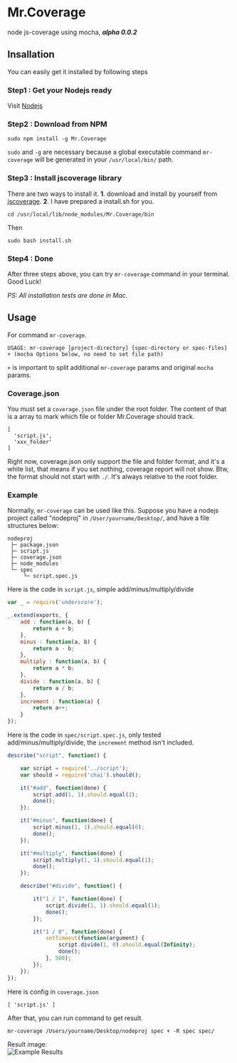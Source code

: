 Mr.Coverage
===========

node js-coverage using mocha, _**alpha 0.0.2**_

## Insallation
You can easily get it installed by following steps
### Step1 : Get your Nodejs ready
Visit [Nodejs](http://nodejs.org)
### Step2 : Download from NPM
```
sudo npm install -g Mr.Coverage
```
`sudo` and  `-g` are necessary because a global executable command `mr-coverage` will be generated in your `/usr/local/bin/` path.
### Step3 : Install jscoverage library
There are two ways to install it. **1**. download and install by yourself from [jscoverage](http://siliconforks.com/jscoverage/download.html). **2**. I have prepared a install.sh for you.
```
cd /usr/local/lib/node_modules/Mr.Coverage/bin
```
Then   
```
sudo bash install.sh
```
### Step4 : Done
After three steps above, you can try `mr-coverage` command in your terminal. Good Luck!

_PS: All installation tests are done in Mac._   
## Usage
For command `mr-coverage`.   
```
USAGE: mr-coverage [project-directory] [spec-directory or spec-files] + (mocha Options below, no need to set file path)
```
`+` is important to split additional `mr-coverage` params and original `mocha` params.   

### Coverage.json
You must set a `coverage.json` file under the root folder. The content of that is a array to mark which file or folder Mr.Coverage should track.
```
[
  'script.js',
  'xxx_folder'
]
```
Right now, coverage.json only support the file and folder format, and it's a white list, that means if you set nothing, coverage report will not show. Btw, the format should not start with `./`. It's always relative to the root folder.

### Example
Normally, `mr-coverage` can be used like this. Suppose you have a nodejs project called "nodeproj" in `/User/yourname/Desktop/`, and have a file structures below:
```
nodeproj      
 ├─ package.json   
 ├─ script.js   
 ├─ coverage.json
 ├─ node_modules   
 └─ spec   
     └─ script.spec.js   
```
Here is the code in `script.js`, simple add/minus/multiply/divide
```javascript
var _ = require('underscore');

_.extend(exports, {
	add : function(a, b) {
		return a + b;
	}, 
	minus : function(a, b) {
		return a - b;
	}, 
	multiply : function(a, b) {
		return a * b;
	}, 
	divide : function(a, b) {
		return a / b;
	}, 
	increment : function(a) {
		return a++;
	}
});
```
Here is the code in `spec/script.spec.js`, only tested add/minus/multiply/divide, the `increment` method isn't included.
```javascript
describe("script", function() {

	var script = require('../script');
	var should = require('chai').should();

	it("#add", function(done) {
        script.add(1, 1).should.equal(2);
		done();
	});

	it("#minus", function(done) {
        script.minus(1, 1).should.equal(0);
		done();
	});

	it("#multiply", function(done) {
		script.multiply(1, 1).should.equal(1);
		done();
	});

	describe("#divide", function() {

		it("1 / 1", function(done) {
            script.divide(1, 1).should.equal(1);
			done();
		});

		it("1 / 0", function(done) {
			setTimeout(function(argument) {
				script.divide(1, 0).should.equal(Infinity);
				done();
			}, 500);
		});
	});
});

```
Here is config in `coverage.json`
```
[ 'script.js' ] 
```
After that, you can run command to get result.
```
mr-coverage /Users/yourname/Desktop/nodeproj spec + -R spec spec/
```
Result image:   
![Example Results]()